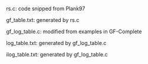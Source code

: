 rs.c: code snipped from Plank97

gf_table.txt: generated by rs.c

gf_log_table.c: modified from examples in GF-Complete

log_table.txt: generated by gf_log_table.c 

ilog_table.txt: generated by gf_log_table.c 